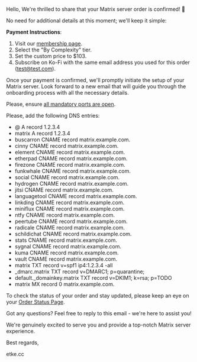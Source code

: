Hello,
We're thrilled to share that your Matrix server order is confirmed! 🎉

No need for additional details at this moment; we'll keep it simple:

**Payment Instructions**:

1. Visit our [membership page](https://etke.cc/membership).
2. Select the "By Complexity" tier.
3. Set the custom price to $103.
4. Subscribe on Ko-Fi with the same email address you used for this order (test@test.com).

Once your payment is confirmed, we'll promptly initiate the setup of your Matrix server. Look forward to a new email that will guide you through the onboarding process with all the necessary details.

Please, ensure [all mandatory ports are open](https://etke.cc/order/status/#ports-and-firewalls).

Please, add the following DNS entries:

* @    A record    1.2.3.4
* matrix    A record    1.2.3.4
* buscarron    CNAME record    matrix.example.com.
* cinny    CNAME record    matrix.example.com.
* element    CNAME record    matrix.example.com.
* etherpad    CNAME record    matrix.example.com.
* firezone    CNAME record    matrix.example.com.
* funkwhale    CNAME record    matrix.example.com.
* social    CNAME record    matrix.example.com.
* hydrogen    CNAME record    matrix.example.com.
* jitsi    CNAME record    matrix.example.com.
* languagetool    CNAME record    matrix.example.com.
* linkding    CNAME record    matrix.example.com.
* miniflux    CNAME record    matrix.example.com.
* ntfy    CNAME record    matrix.example.com.
* peertube    CNAME record    matrix.example.com.
* radicale    CNAME record    matrix.example.com.
* schildichat    CNAME record    matrix.example.com.
* stats    CNAME record    matrix.example.com.
* sygnal    CNAME record    matrix.example.com.
* kuma    CNAME record    matrix.example.com.
* vault    CNAME record    matrix.example.com.
* matrix    TXT record    v=spf1 ip4:1.2.3.4 -all
* _dmarc.matrix    TXT record    v=DMARC1; p=quarantine;
* default._domainkey.matrix    TXT record    v=DKIM1; k=rsa; p=TODO
* matrix    MX record    0 matrix.example.com.

To check the status of your order and stay updated, please keep an eye on your [Order Status Page](https://etke.cc/order/status/#a379a6f6eeafb9a55e378c118034e2751e682fab9f2d30ab13d2125586ce1947).

Got any questions? Feel free to reply to this email - we're here to assist you!

We're genuinely excited to serve you and provide a top-notch Matrix server experience.

Best regards,

etke.cc